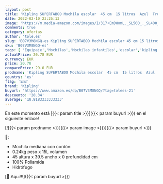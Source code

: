 ```yaml
---
layout: post
title: 'Kipling SUPERTABOO Mochila escolar  45 cm  15 litros  Azul  True Blue Tonal '
date: 2022-02-10 23:26:13
image: 'https://m.media-amazon.com/images/I/317+EmDWomL._SL500_._SL400_.jpg'
comments: true
category: ofertas
author: 'tole.es'
slug: 'B07V3M8NGQ-es Kipling SUPERTABOO Mochila escolar 45 cm 15 litros Azul...'
sku: 'B07V3M8NGQ-es'
tags: [ 'Equipaje','Mochilas','Mochilas infantiles','escolar','kipling','mochila', ]
actualPrice: 20.78 EUR
currency: EUR
price: 20.78
comparePrice: 29.0 EUR
prodname: 'Kipling SUPERTABOO Mochila escolar  45 cm  15 litros  Azul  True Blue Tonal '
country: 'es'
flag: '🇪🇸'
brand: 'Kipling'
buyurl: 'https://www.amazon.es/dp/B07V3M8NGQ/?tag=tolees-21'
descuento: '28.34'
average: '18.8183333333333'
---
```


En este momento está [{{< param title >}}]({{< param buyurl >}}) en el siguiente enlace!

[![{{< param prodname >}}]({{< param image >}})]({{< param buyurl >}})

🔎:

- Mochila mediana con cordón
- 0.24kg peso x 15L volumen
- 45 altura x 39.5 ancho x 0 profundidad cm
- 100% Poliamida
- Hidrófugo

[🛒 Aquí!!!]({{< param buyurl >}})
